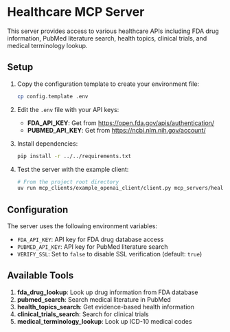 # Healthcare MCP Server

This server provides access to various healthcare APIs including FDA drug information, PubMed literature search, health topics, clinical trials, and medical terminology lookup.

## Setup

1. Copy the configuration template to create your environment file:
   ```bash
   cp config.template .env
   ```

2. Edit the `.env` file with your API keys:
   - **FDA_API_KEY**: Get from https://open.fda.gov/apis/authentication/
   - **PUBMED_API_KEY**: Get from https://ncbi.nlm.nih.gov/account/

3. Install dependencies:
   ```bash
   pip install -r ../../requirements.txt
   ```

4. Test the server with the example client:
   ```bash
   # From the project root directory
   uv run mcp_clients/example_openai_client/client.py mcp_servers/healthcare/server.py
   ```

## Configuration

The server uses the following environment variables:

- `FDA_API_KEY`: API key for FDA drug database access
- `PUBMED_API_KEY`: API key for PubMed literature search
- `VERIFY_SSL`: Set to `false` to disable SSL verification (default: `true`)

## Available Tools

1. **fda_drug_lookup**: Look up drug information from FDA database
2. **pubmed_search**: Search medical literature in PubMed
3. **health_topics_search**: Get evidence-based health information
4. **clinical_trials_search**: Search for clinical trials
5. **medical_terminology_lookup**: Look up ICD-10 medical codes 